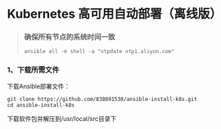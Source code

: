 # Kubernetes 高可用自动部署（离线版）
>### 确保所有节点的系统时间一致
>`ansible all -m shell -a "ntpdate ntp1.aliyun.com"`

### 1、下载所需文件

下载Ansible部署文件：

```
git clone https://github.com/838891538/ansible-install-k8s.git
cd ansible-install-k8s
```
下载软件包并解压到/usr/local/src目录下
